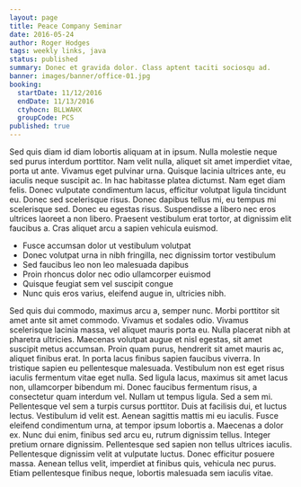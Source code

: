 ```yaml
---
layout: page
title: Peace Company Seminar
date: 2016-05-24
author: Roger Hodges
tags: weekly links, java
status: published
summary: Donec et gravida dolor. Class aptent taciti sociosqu ad.
banner: images/banner/office-01.jpg
booking:
  startDate: 11/12/2016
  endDate: 11/13/2016
  ctyhocn: BLLWAHX
  groupCode: PCS
published: true
---
```

Sed quis diam id diam lobortis aliquam at in ipsum. Nulla molestie neque sed purus interdum porttitor. Nam velit nulla, aliquet sit amet imperdiet vitae, porta ut ante. Vivamus eget pulvinar urna. Quisque lacinia ultrices ante, eu iaculis neque suscipit ac. In hac habitasse platea dictumst. Nam eget diam felis.
Donec vulputate condimentum lacus, efficitur volutpat ligula tincidunt eu. Donec sed scelerisque risus. Donec dapibus tellus mi, eu tempus mi scelerisque sed. Donec eu egestas risus. Suspendisse a libero nec eros ultrices laoreet a non libero. Praesent vestibulum erat tortor, at dignissim elit faucibus a. Cras aliquet arcu a sapien vehicula euismod.

* Fusce accumsan dolor ut vestibulum volutpat
* Donec volutpat urna in nibh fringilla, nec dignissim tortor vestibulum
* Sed faucibus leo non leo malesuada dapibus
* Proin rhoncus dolor nec odio ullamcorper euismod
* Quisque feugiat sem vel suscipit congue
* Nunc quis eros varius, eleifend augue in, ultricies nibh.

Sed quis dui commodo, maximus arcu a, semper nunc. Morbi porttitor sit amet ante sit amet commodo. Vivamus et sodales odio. Vivamus scelerisque lacinia massa, vel aliquet mauris porta eu. Nulla placerat nibh at pharetra ultricies. Maecenas volutpat augue et nisl egestas, sit amet suscipit metus accumsan. Proin quam purus, hendrerit sit amet mauris ac, aliquet finibus erat. In porta lacus finibus sapien faucibus viverra. In tristique sapien eu pellentesque malesuada. Vestibulum non est eget risus iaculis fermentum vitae eget nulla. Sed ligula lacus, maximus sit amet lacus non, ullamcorper bibendum mi.
Donec faucibus fermentum risus, a consectetur quam interdum vel. Nullam ut tempus ligula. Sed a sem mi. Pellentesque vel sem a turpis cursus porttitor. Duis at facilisis dui, et luctus lectus. Vestibulum id velit est. Aenean sagittis mattis mi eu iaculis. Fusce eleifend condimentum urna, at tempor ipsum lobortis a. Maecenas a dolor ex. Nunc dui enim, finibus sed arcu eu, rutrum dignissim tellus. Integer pretium ornare dignissim. Pellentesque sed sapien non tellus ultrices iaculis. Pellentesque dignissim velit at vulputate luctus. Donec efficitur posuere massa. Aenean tellus velit, imperdiet at finibus quis, vehicula nec purus. Etiam pellentesque finibus neque, lobortis malesuada sem iaculis vitae.

